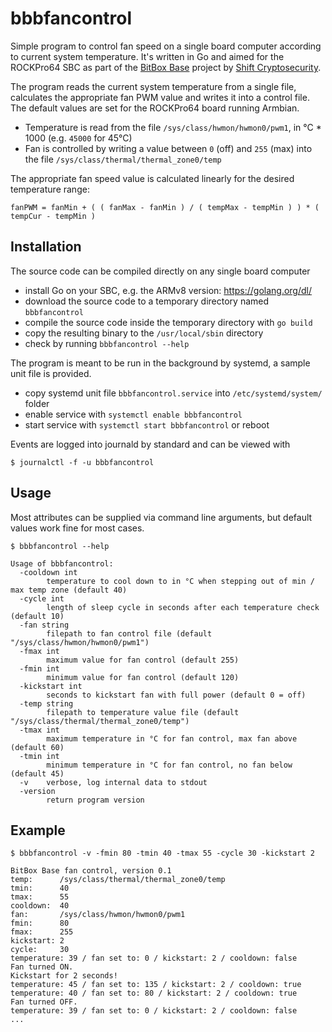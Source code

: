 # bbbfancontrol

Simple program to control fan speed on a single board computer according to current system temperature. It's written in Go and aimed for the ROCKPro64 SBC as part of the [BitBox Base](https://github.com/digitalbitbox/bitbox-base) project by [Shift Cryptosecurity](https://shiftcrypto.ch).

The program reads the current system temperature from a single file, calculates the appropriate fan PWM value and writes it into a control file. The default values are set for the ROCKPro64 board running Armbian.

* Temperature is read from the file `/sys/class/hwmon/hwmon0/pwm1`, in °C * 1000 (e.g. `45000` for 45°C)
* Fan is controlled by writing a value between `0` (off) and `255` (max) into the file `/sys/class/thermal/thermal_zone0/temp`

The appropriate fan speed value is calculated linearly for the desired temperature range:
```
fanPWM = fanMin + ( ( fanMax - fanMin ) / ( tempMax - tempMin ) ) * ( tempCur - tempMin )
```

## Installation
The source code can be compiled directly on any single board computer 

* install Go on your SBC, e.g. the ARMv8 version: https://golang.org/dl/
* download the source code to a temporary directory named `bbbfancontrol`
* compile the source code inside the temporary directory with `go build`
* copy the resulting binary to the `/usr/local/sbin` directory 
* check by running `bbbfancontrol --help`

The program is meant to be run in the background by systemd, a sample unit file is provided. 
* copy systemd unit file `bbbfancontrol.service` into `/etc/systemd/system/` folder
* enable service with `systemctl enable bbbfancontrol`
* start service with `systemctl start bbbfancontrol` or reboot

Events are logged into journald by standard and can be viewed with
```
$ journalctl -f -u bbbfancontrol
```

## Usage
Most attributes can be supplied via command line arguments, but default values work fine for most cases.

```
$ bbbfancontrol --help

Usage of bbbfancontrol:
  -cooldown int
        temperature to cool down to in °C when stepping out of min / max temp zone (default 40)
  -cycle int
        length of sleep cycle in seconds after each temperature check (default 10)
  -fan string
        filepath to fan control file (default "/sys/class/hwmon/hwmon0/pwm1")
  -fmax int
        maximum value for fan control (default 255)
  -fmin int
        minimum value for fan control (default 120)
  -kickstart int
        seconds to kickstart fan with full power (default 0 = off)
  -temp string
        filepath to temperature value file (default "/sys/class/thermal/thermal_zone0/temp")
  -tmax int
        maximum temperature in °C for fan control, max fan above (default 60)
  -tmin int
        minimum temperature in °C for fan control, no fan below (default 45)
  -v    verbose, log internal data to stdout
  -version
        return program version
```

## Example
```
$ bbbfancontrol -v -fmin 80 -tmin 40 -tmax 55 -cycle 30 -kickstart 2

BitBox Base fan control, version 0.1
temp:      /sys/class/thermal/thermal_zone0/temp
tmin:      40
tmax:      55
cooldown:  40
fan:       /sys/class/hwmon/hwmon0/pwm1
fmin:      80
fmax:      255
kickstart: 2
cycle:     30
temperature: 39 / fan set to: 0 / kickstart: 2 / cooldown: false
Fan turned ON.
Kickstart for 2 seconds!
temperature: 45 / fan set to: 135 / kickstart: 2 / cooldown: true
temperature: 40 / fan set to: 80 / kickstart: 2 / cooldown: true
Fan turned OFF.
temperature: 39 / fan set to: 0 / kickstart: 2 / cooldown: false
...
```
